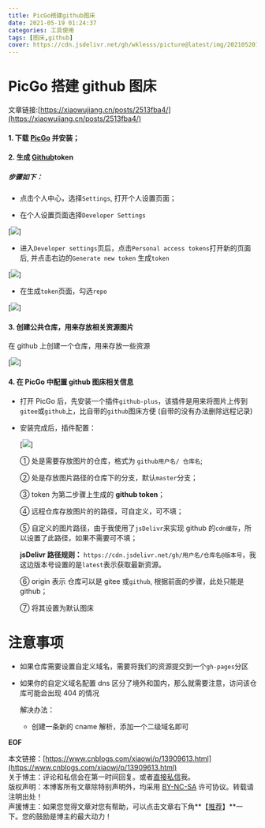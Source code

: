 ```yaml
---
title: PicGo搭建github图床
date: 2021-05-19 01:24:37
categories: 工具使用
tags: [图床,github]
cover: https://cdn.jsdelivr.net/gh/wklesss/picture@latest/img/20210520184520.jpeg
---
```



PicGo 搭建 github 图床
==================

文章链接:[https://xiaowujiang.cn/posts/2513fba4/](https://xiaowujiang.cn/posts/2513fba4/)

#### 1. 下载 [PicGo](https://github.com/Molunerfinn/PicGo/releases) 并安装；

#### 2. 生成 [Github](https://github.com/)token

##### 步骤如下：

*   点击个人中心，选择`Settings`, 打开个人设置页面；

*   在个人设置页面选择`Developer Settings`

[![](https://cdn.jsdelivr.net/gh/wklesss/picture@latest/img/20210519011957.png)]

*   进入`Developer settings`页后，点击`Personal access tokens`打开新的页面后, 并点击右边的`Generate new token` 生成`token`

[![](https://cdn.jsdelivr.net/gh/wklesss/picture@latest/img/20210519012111.png)]

*   在生成`token`页面，勾选`repo`

[![](https://cdn.jsdelivr.net/gh/wklesss/picture@latest/img/20210519012126.png)]

#### 3. 创建公共仓库，用来存放相关资源图片

 在 github 上创建一个仓库，用来存放一些资源

[![](https://cdn.jsdelivr.net/gh/wklesss/picture@latest/img/20210519012144.png)]

#### 4. 在 PicGo 中配置 github 图床相关信息

* 打开 PicGo 后，先安装一个插件`github-plus`，该插件是用来将图片上传到`gitee`或`github`上，比自带的`github`图床方便 (自带的没有办法删除远程记录)

* 安装完成后，插件配置：

  [![](https://cdn.jsdelivr.net/gh/wklesss/picture@latest/img/20210519012158.png)]

  ① 处是需要存放图片的仓库，格式为 `github用户名/ 仓库名`;

  ② 处是存放图片路径的仓库下的分支，默认`master`分支；

  ③ token 为第二步骤上生成的 **github token**；

  ④ 远程仓库存放图片的的路径，可自定义，可不填；

  ⑤ 自定义的图片路径，由于我使用了`jsDelivr`来实现 github 的`cdn缓存`，所以设置了此路径，如果不需要可不填；

  **jsDelivr 路径规则：** `https://cdn.jsdelivr.net/gh/用户名/仓库名@版本号`，我这边版本号设置的是`latest`表示获取最新资源。

  ⑥ origin 表示 仓库可以是 gitee 或`github`, 根据前面的步骤，此处只能是 github；

  ⑦ 将其设置为默认图床

注意事项
====

* 如果仓库需要设置自定义域名，需要将我们的资源提交到一个`gh-pages`分区

* 如果你的自定义域名配置 dns 区分了境外和国内，那么就需要注意，访问该仓库可能会出现 404 的情况

  解决办法：

  *   创建一条新的 cname 解析，添加一个二级域名即可

__EOF__


本文链接：[https://www.cnblogs.com/xiaowj/p/13909613.html](https://www.cnblogs.com/xiaowj/p/13909613.html)  
关于博主：评论和私信会在第一时间回复。或者[直接私信](https://msg.cnblogs.com/msg/send/xiaowj)我。  
版权声明：本博客所有文章除特别声明外，均采用 [BY-NC-SA](https://creativecommons.org/licenses/by-nc-nd/4.0/ "BY-NC-SA") 许可协议。转载请注明出处！  
声援博主：如果您觉得文章对您有帮助，可以点击文章右下角**【[推荐](javascript:void(0);)】**一下。您的鼓励是博主的最大动力！